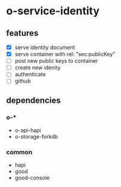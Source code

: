 # o-service-identity

## features

* [x] serve identity document
* [x] serve container with rel: "sec:publicKey"
* [ ] post new public keys to container
* [ ] create new idenity
* [ ] authenticate
 * [ ] github 

## dependencies

### o-*

* o-api-hapi
* o-storage-forkdb

### common

* hapi
 * good
  * good-console
